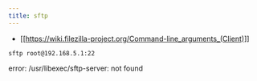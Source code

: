 ```yaml
---
title: sftp
---
```


* [[https://wiki.filezilla-project.org/Command-line_arguments_(Client)]]

```
sftp root@192.168.5.1:22
```

error: /usr/libexec/sftp-server: not found

